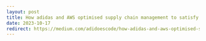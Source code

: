 ```yaml
---
layout: post
title: How adidas and AWS optimised supply chain management to satisfy customer demand through Machine Learning and MLOps on Amazon SageMaker 
date: 2023-10-17
redirect: https://medium.com/adidoescode/how-adidas-and-aws-optimised-supply-chain-management-to-satisfy-customer-demand-through-machine-942eade0de76
---
```


